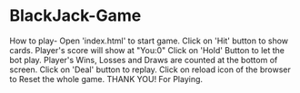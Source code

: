 # BlackJack-Game
How to play-
Open 'index.html' to start game.
Click on 'Hit' button to show cards. Player's score will show at "You:0"
Click on 'Hold' Button to let the bot play.
Player's Wins, Losses and Draws are counted at the bottom of screen.
Click on 'Deal' button to replay.
Click on reload icon of the browser to Reset the whole game.
THANK YOU! For Playing.
